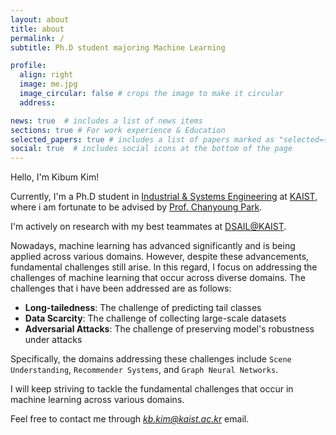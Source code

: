 ```yaml
---
layout: about
title: about
permalink: /
subtitle: Ph.D student majoring Machine Learning

profile:
  align: right
  image: me.jpg
  image_circular: false # crops the image to make it circular
  address:

news: true  # includes a list of news items
sections: true # For work experience & Education
selected_papers: true # includes a list of papers marked as "selected={true}"
social: true  # includes social icons at the bottom of the page
---
```


Hello, I'm Kibum Kim!  

Currently, I'm a Ph.D student in [Industrial & Systems Engineering](https://statistics.kaist.ac.kr/) at [KAIST](https://www.kaist.ac.kr/kr/), where i am fortunate to be advised by [Prof. Chanyoung Park](https://dsail.kaist.ac.kr/professor/).

I'm actively on research with my best teammates at [DSAIL@KAIST](https://dsail.kaist.ac.kr/).

Nowadays, machine learning has advanced significantly and is being applied across various domains. However, despite these advancements, fundamental challenges still arise. In this regard, I focus on addressing the challenges of machine learning that occur across diverse domains. The challenges that i have been addressed are as follows:
* **Long-tailedness**: The challenge of predicting tail classes 
* **Data Scarcity**: The challenge of collecting large-scale datasets
* **Adversarial Attacks**: The challenge of preserving model's robustness under attacks 

Specifically, the domains addressing these challenges include `Scene Understanding`, `Recommender Systems`, and `Graph Neural Networks`.


I will keep striving to tackle the fundamental challenges that occur in machine learning across various domains.

Feel free to contact me through *kb.kim@kaist.ac.kr* email.